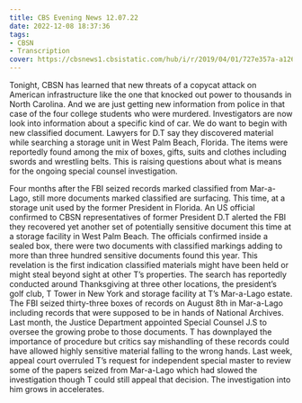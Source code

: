 ```yaml
---
title: CBS Evening News 12.07.22
date: 2022-12-08 18:37:36
tags:
- CBSN
- Transcription
cover: https://cbsnews1.cbsistatic.com/hub/i/r/2019/04/01/727e357a-a126-4138-a2c5-4d3222669d57/thumbnail/640x360/3ff2761028dc5c65cc4f07acd54bcd5c/cbsn2-logo-1920x1080.jpg
---
```

Tonight, CBSN has learned that new threats of a copycat attack on American infrastructure like the one that knocked out power to thousands in North Carolina. And we are just getting new information from police in that case of the four college students who were murdered. Investigators are now look into information about a specific kind of car. We do want to begin with new classified document. Lawyers for D.T say they discovered material while searching a storage unit in West Palm Beach, Florida. The items were reportedly found among the mix of boxes, gifts, suits and clothes including swords and wrestling belts. This is raising questions about what is means for the ongoing special counsel investigation. 

Four months after the FBI seized records marked classified from Mar-a-Lago, still more documents marked classified are surfacing. This time, at a storage unit used by the former President in Florida. An US official confirmed to CBSN representatives of former President D.T alerted the FBI they recovered yet another set of potentially sensitive document this time at a storage facility in West Palm Beach. The officials confirmed inside a sealed box, there were two documents with classified markings adding to more than three hundred sensitive documents found this year. This revelation is the first indication classified materials might have been held or might steal beyond sight at other T’s properties. The search has reportedly conducted around Thanksgiving at three other locations, the president’s golf club, T Tower in New York and storage facility at T’s Mar-a-Lago estate. The FBI seized thirty-three boxes of records on August 8th in Mar-a-Lago including records that were supposed to be in hands of National Archives. Last month, the Justice Department appointed Special Counsel J.S to oversee the growing probe to those documents. T has downplayed the importance of procedure but critics say mishandling of these records could have allowed highly sensitive material falling to the wrong hands. Last week, appeal court overruled T’s request for independent special master to review some of the papers seized from Mar-a-Lago which had slowed the investigation though T could still appeal that decision. The investigation into him grows in accelerates. 
